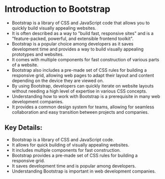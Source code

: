 # Introduction to Bootstrap

- Bootstrap is a library of CSS and JavaScript code that allows you to quickly build visually appealing websites.
- It is often described as a way to "build fast, responsive sites" and is a "feature-packed, powerful, and extensible frontend toolkit".
- Bootstrap is a popular choice among developers as it saves development time and provides a way to build visually appealing prototypes and websites.
- It comes with multiple components for fast construction of various parts of a website.
- Bootstrap also includes a pre-made set of CSS rules for building a responsive grid, allowing web pages to adapt their layout and content depending on the device they are viewed on.
- By using Bootstrap, developers can quickly iterate on website layouts without needing a high level of expertise in various CSS concepts.
- Understanding how to work with Bootstrap is a prerequisite in many web development companies.
- It provides a common design system for teams, allowing for seamless collaboration and easy transition between projects and companies.

## Key Details:

- Bootstrap is a library of CSS and JavaScript code.
- It allows for quick building of visually appealing websites.
- It includes multiple components for fast construction.
- Bootstrap provides a pre-made set of CSS rules for building a responsive grid.
- It saves development time and is popular among developers.
- Understanding Bootstrap is important in web development companies.